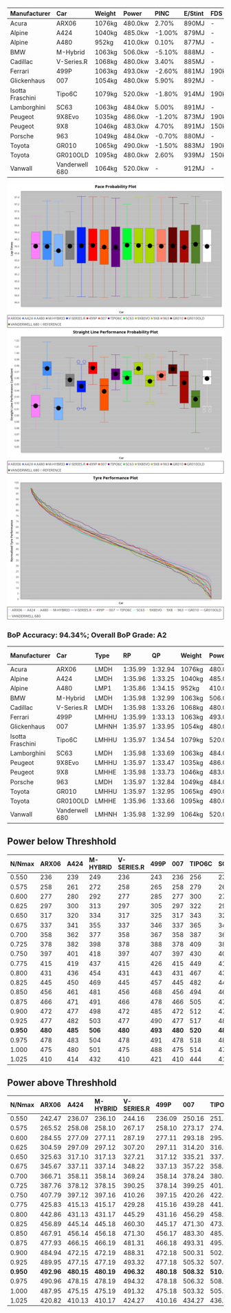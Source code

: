 | Manufacturer     | Car            | Weight | Power   | PINC    | E/Stint | FDS     |
|:-|:-|:-|:-|:-|:-|:-|
| Acura            | ARX06          | 1076kg | 480.0kw | 2.70%   | 890MJ   |    -    |
| Alpine           | A424           | 1040kg | 485.0kw | -1.00%  | 879MJ   |    -    |
| Alpine           | A480           | 952kg  | 410.0kw | 0.10%   | 877MJ   |    -    |
| BMW              | M-Hybrid       | 1063kg | 506.0kw | -5.10%  | 888MJ   |    -    |
| Cadillac         | V-Series.R     | 1068kg | 480.0kw | 3.40%   | 885MJ   |    -    |
| Ferrari          | 499P           | 1063kg | 493.0kw | -2.60%  | 881MJ   | 190kph  |
| Glickenhaus      | 007            | 1054kg | 480.0kw | 5.90%   | 892MJ   |    -    |
| Isotta Fraschini | Tipo6C         | 1079kg | 520.0kw | -1.80%  | 914MJ   | 190kph  |
| Lamborghini      | SC63           | 1063kg | 484.0kw | 5.00%   | 891MJ   |    -    |
| Peugeot          | 9X8Evo         | 1035kg | 486.0kw | -1.20%  | 873MJ   | 190kph  |
| Peugeot          | 9X8            | 1046kg | 483.0kw | 4.70%   | 891MJ   | 150kph  |
| Porsche          | 963            | 1049kg | 484.0kw | -0.70%  | 880MJ   |    -    |
| Toyota           | GR010          | 1065kg | 490.0kw | -1.50%  | 883MJ   | 190kph  |
| Toyota           | GR010OLD       | 1095kg | 480.0kw | 2.60%   | 939MJ   | 150kph  |
| Vanwall          | Vanderwell 680 | 1064kg | 520.0kw |    -    | 912MJ   |    -    |

![PACECHART](./IMG/AUTO.png)
![STRAIGHTLINEPERFORMANCECHART](./IMG/AUTO_sp.png)
![TYREPERFORMANCECHART](./IMG/AUTO_tw.png)

### BoP Accuracy: 94.34%; Overall BoP Grade: A2
| Manufacturer     | Car            | Type  | RP      | QP      | Weight | Power¹  | Threshhold | PINC    | Power²   | E/Stint | AVG Vmax  | FDS     | RDLC | L/Stint | BOP-Grade | Model Accuracy | Model Points | Match%  | SimDiff |
|:-|:-|:-|:-|:-|:-|:-|:-|:-|:-|:-|:-|:-|:-|:-|:-|:-|:-|:-|:-|
| Acura            | ARX06          | LMDH  | 1:35.99 | 1:32.94 | 1076kg | 480.0kw | 250.0kph   | 2.70%   | 493.00kw |  890MJ  | 290.24kph |    -    | 1.00 | 40      | +C1       | 100.00%        | 996          | 78.82%  | #       |
| Alpine           | A424           | LMDH  | 1:35.96 | 1:33.25 | 1040kg | 485.0kw | 250.0kph   | -1.00%  | 480.20kw |  879MJ  | 300.43kph |    -    | 1.02 | 40      | ~A1       | 100.00%        | 946          | 98.91%  | #       |
| Alpine           | A480           | LMP1  | 1:35.86 | 1:34.15 |  952kg | 410.0kw | 250.0kph   | 0.10%   | 410.40kw |  877MJ  | 288.52kph |    -    | 0.98 | 37      | ~A1       | 97.08%         | 1727         | 97.74%  | ±0.09s  |
| BMW              | M-Hybrid       | LMDH  | 1:35.98 | 1:32.99 | 1063kg | 506.0kw | 250.0kph   | -5.10%  | 480.20kw |  888MJ  | 296.89kph |    -    | 1.00 | 40      | -A2       | 100.00%        | 1998         | 91.74%  | #       |
| Cadillac         | V-Series.R     | LMDH  | 1:35.98 | 1:33.26 | 1068kg | 480.0kw | 250.0kph   | 3.40%   | 496.30kw |  885MJ  | 295.63kph |    -    | 1.00 | 40      | ~A1       | 98.11%         | 3991         | 95.24%  | ±1.53s  |
| Ferrari          | 499P           | LMHHU | 1:35.99 | 1:33.13 | 1063kg | 493.0kw | 250.0kph   | -2.60%  | 480.20kw |  881MJ  | 299.57kph | 190kph  | 1.02 | 40      | ~A1       | 98.72%         | 4180         | 99.82%  | ±1.13s  |
| Glickenhaus      | 007            | LMHNH | 1:35.97 | 1:33.95 | 1054kg | 480.0kw | 250.0kph   | 5.90%   | 508.30kw |  892MJ  | 296.30kph |    -    | 0.95 | 40      | ~A1       | 94.07%         | 2174         | 96.46%  | ±2.59s  |
| Isotta Fraschini | Tipo6C         | LMHHU | 1:35.97 | 1:34.54 | 1079kg | 520.0kw | 250.0kph   | -1.80%  | 510.60kw |  914MJ  | 300.58kph | 190kph  | 1.02 | 40      | +C1       | 97.73%         | 129          | 77.28%  | #       |
| Lamborghini      | SC63           | LMDH  | 1:35.98 | 1:33.69 | 1063kg | 484.0kw | 250.0kph   | 5.00%   | 508.20kw |  891MJ  | 299.26kph |    -    | 1.02 | 40      | ~A1       | 100.00%        | 784          | 97.73%  | #       |
| Peugeot          | 9X8Evo         | LMHHU | 1:35.97 | 1:33.47 | 1035kg | 486.0kw | 250.0kph   | -1.20%  | 480.20kw |  873MJ  | 300.70kph | 190kph  | 1.02 | 40      | ~A1       | 100.00%        | 636          | 99.62%  | #       |
| Peugeot          | 9X8            | LMHHE | 1:35.98 | 1:33.73 | 1046kg | 483.0kw | 250.0kph   | 4.70%   | 505.70kw |  891MJ  | 298.31kph | 150kph  | 1.02 | 40      | ~A1       | 99.28%         | 4250         | 99.08%  | ±0.71s  |
| Porsche          | 963            | LMDH  | 1:35.97 | 1:32.84 | 1049kg | 484.0kw | 250.0kph   | -0.70%  | 480.60kw |  880MJ  | 298.21kph |    -    | 1.01 | 40      | ~A1       | 99.91%         | 11713        | 100.00% | ±1.82s  |
| Toyota           | GR010          | LMHHU | 1:35.97 | 1:32.95 | 1065kg | 490.0kw | 250.0kph   | -1.50%  | 482.70kw |  883MJ  | 299.27kph | 190kph  | 1.02 | 40      | ~A1       | 99.90%         | 3123         | 100.00% | ±0.78s  |
| Toyota           | GR010OLD       | LMHHE | 1:35.96 | 1:33.66 | 1095kg | 480.0kw | 250.0kph   | 2.60%   | 492.50kw |  939MJ  | 295.06kph | 150kph  | 1.00 | 40      | +B2       | 100.00%        | 730          | 82.65%  | ±0.47s  |
| Vanwall          | Vanderwell 680 | LMHNH | 1:35.98 | 1:32.99 | 1064kg | 520.0kw | 0.0kph     |    -    | 520.00kw |  912MJ  | 295.61kph |    -    | 0.98 | 40      | ~A1       | 95.99%         | 527          | 100.00% | ±1.50s  |

## Power below Threshhold
| N/Nmax    | ARX06   | A424    | M-HYBRID | V-SERIES.R | 499P    | 007     | TIPO6C  | SC63    | 9X8EVO  | 9X8     | 963     | GR010   | GR010OLD | VANDERWELL 680 | ​     | RPM      | A480       |
|:-|:-|:-|:-|:-|:-|:-|:-|:-|:-|:-|:-|:-|:-|:-|:-|:-|:-|
|  0.550    |  236    |  239    |  249     |  236       |  243    |  236    |  256    |  238    |  239    |  238    |  238    |  241    |  236     |  256           |  ​    |   --     |  0.00      |
|  0.575    |  258    |  261    |  272     |  258       |  265    |  258    |  279    |  260    |  261    |  260    |  260    |  264    |  258     |  279           |  ​    |   --     |  0.00      |
|  0.600    |  277    |  280    |  292     |  277       |  285    |  277    |  300    |  279    |  281    |  279    |  279    |  283    |  277     |  300           |  ​    |   --     |  0.00      |
|  0.625    |  297    |  300    |  313     |  297       |  305    |  297    |  322    |  299    |  301    |  299    |  299    |  303    |  297     |  322           |  ​    |   --     |  0.00      |
|  0.650    |  317    |  320    |  334     |  317       |  325    |  317    |  343    |  320    |  321    |  319    |  320    |  324    |  317     |  343           |  ​    |   --     |  0.00      |
|  0.675    |  337    |  341    |  355     |  337       |  346    |  337    |  365    |  340    |  341    |  339    |  340    |  344    |  337     |  365           |  ​    |   --     |  0.00      |
|  0.700    |  358    |  362    |  377     |  358       |  367    |  358    |  387    |  361    |  362    |  360    |  361    |  365    |  358     |  387           |  ​    |   --     |  0.00      |
|  0.725    |  378    |  382    |  398     |  378       |  388    |  378    |  409    |  381    |  383    |  380    |  381    |  386    |  378     |  409           |  ​    |   --     |  0.00      |
|  0.750    |  397    |  401    |  418     |  397       |  407    |  397    |  430    |  400    |  402    |  399    |  400    |  405    |  397     |  430           |  ​    |   --     |  0.00      |
|  0.775    |  415    |  419    |  437     |  415       |  426    |  415    |  449    |  418    |  420    |  418    |  418    |  424    |  415     |  449           |  ​    |  5000    |  241.14    |
|  0.800    |  431    |  436    |  454     |  431       |  443    |  431    |  467    |  435    |  436    |  434    |  435    |  440    |  431     |  467           |  ​    |  5500    |  284.16    |
|  0.825    |  445    |  450    |  469     |  445       |  457    |  445    |  482    |  449    |  451    |  448    |  449    |  455    |  445     |  482           |  ​    |  6000    |  318.18    |
|  0.850    |  456    |  461    |  481     |  456       |  468    |  456    |  494    |  460    |  462    |  459    |  460    |  466    |  456     |  494           |  ​    |  6500    |  359.21    |
|  0.875    |  466    |  471    |  491     |  466       |  478    |  466    |  505    |  470    |  472    |  469    |  470    |  476    |  466     |  505           |  ​    |  7000    |  401.23    |
|  0.900    |  472    |  477    |  498     |  472       |  485    |  472    |  512    |  476    |  478    |  475    |  476    |  482    |  472     |  512           |  ​    |  7500    |  411.24    |
|  0.925    |  477    |  482    |  503     |  477       |  490    |  477    |  517    |  481    |  483    |  480    |  481    |  487    |  477     |  517           |  ​    |  8000    |  407.23    |
| **0.950** | **480** | **485** | **506**  | **480**    | **493** | **480** | **520** | **484** | **486** | **483** | **484** | **490** | **480**  | **520**        | **​** | **8500** | **410.23** |
|  0.975    |  478    |  483    |  504     |  478       |  491    |  478    |  518    |  482    |  484    |  481    |  482    |  488    |  478     |  518           |  ​    |  9000    |  205.12    |
|  1.000    |  475    |  480    |  501     |  475       |  488    |  475    |  514    |  479    |  481    |  478    |  479    |  485    |  475     |  514           |  ​    |   --     |  0.00      |
|  1.025    |  410    |  414    |  432     |  410       |  421    |  410    |  444    |  413    |  415    |  413    |  413    |  419    |  410     |  444           |  ​    |   --     |  0.00      |

## Power above Threshhold
| N/Nmax    | ARX06      | A424       | M-HYBRID   | V-SERIES.R | 499P       | 007        | TIPO6C     | SC63       | 9X8EVO     | 9X8        | 963        | GR010      | GR010OLD   | VANDERWELL 680 | ​     | RPM      | A480       |
|:-|:-|:-|:-|:-|:-|:-|:-|:-|:-|:-|:-|:-|:-|:-|:-|:-|:-|
|  0.550    |  242.47    |  236.07    |  236.10    |  244.16    |  236.09    |  250.16    |  251.31    |  250.10    |  236.08    |  249.35    |  236.30    |  237.32    |  242.24    |  256           |  ​    |   --     |  0.00      |
|  0.575    |  265.52    |  258.08    |  258.10    |  267.17    |  258.10    |  273.17    |  274.34    |  273.11    |  258.09    |  272.38    |  258.33    |  259.35    |  265.26    |  279           |  ​    |   --     |  0.00      |
|  0.600    |  284.55    |  277.09    |  277.11    |  287.19    |  277.11    |  293.18    |  295.37    |  293.12    |  277.10    |  292.41    |  277.35    |  278.37    |  284.28    |  300           |  ​    |   --     |  0.00      |
|  0.625    |  304.59    |  297.09    |  297.12    |  307.20    |  297.11    |  314.20    |  316.40    |  314.12    |  297.10    |  312.43    |  297.38    |  298.40    |  304.30    |  322           |  ​    |   --     |  0.00      |
|  0.650    |  325.63    |  317.10    |  317.13    |  327.21    |  317.12    |  335.21    |  337.42    |  335.13    |  317.11    |  333.46    |  317.40    |  318.43    |  325.32    |  343           |  ​    |   --     |  0.00      |
|  0.675    |  345.67    |  337.11    |  337.14    |  348.22    |  337.13    |  357.22    |  358.45    |  357.14    |  337.12    |  355.49    |  337.43    |  338.46    |  345.34    |  365           |  ​    |   --     |  0.00      |
|  0.700    |  366.71    |  358.11    |  358.14    |  369.24    |  358.14    |  378.24    |  380.48    |  378.15    |  358.13    |  376.52    |  358.46    |  359.48    |  366.36    |  387           |  ​    |   --     |  0.00      |
|  0.725    |  387.76    |  378.12    |  378.15    |  390.25    |  378.14    |  399.25    |  401.50    |  399.16    |  378.13    |  397.55    |  378.48    |  380.51    |  387.38    |  409           |  ​    |   --     |  0.00      |
|  0.750    |  407.79    |  397.12    |  397.16    |  410.26    |  397.15    |  420.26    |  422.53    |  420.17    |  397.14    |  417.58    |  397.51    |  399.54    |  407.40    |  430           |  ​    |   --     |  0.00      |
|  0.775    |  425.83    |  415.13    |  415.17    |  429.28    |  415.16    |  439.28    |  441.55    |  439.17    |  415.15    |  436.61    |  415.53    |  417.56    |  425.41    |  449           |  ​    |  5000    |  241.14    |
|  0.800    |  442.86    |  431.13    |  431.17    |  445.29    |  431.16    |  456.29    |  458.57    |  456.18    |  431.15    |  454.63    |  431.55    |  433.58    |  442.43    |  467           |  ​    |  5500    |  284.16    |
|  0.825    |  456.89    |  445.14    |  445.18    |  460.30    |  445.17    |  471.30    |  473.59    |  471.19    |  445.16    |  469.65    |  445.57    |  447.60    |  456.44    |  482           |  ​    |  6000    |  318.18    |
|  0.850    |  467.91    |  456.14    |  456.18    |  471.30    |  456.17    |  483.30    |  485.61    |  483.19    |  456.16    |  480.67    |  456.58    |  458.62    |  467.46    |  494           |  ​    |  6500    |  359.21    |
|  0.875    |  477.93    |  466.15    |  466.19    |  481.31    |  466.18    |  493.31    |  495.62    |  493.19    |  466.16    |  490.68    |  466.59    |  468.63    |  477.47    |  505           |  ​    |  7000    |  401.23    |
|  0.900    |  484.94    |  472.15    |  472.19    |  488.31    |  472.18    |  500.31    |  502.63    |  500.20    |  472.17    |  497.69    |  472.60    |  474.64    |  484.47    |  512           |  ​    |  7500    |  411.24    |
|  0.925    |  489.95    |  477.15    |  477.19    |  493.32    |  477.18    |  505.32    |  507.64    |  505.20    |  477.17    |  502.70    |  477.61    |  479.65    |  489.48    |  517           |  ​    |  8000    |  407.23    |
| **0.950** | **492.96** | **480.15** | **480.19** | **496.32** | **480.18** | **508.32** | **510.64** | **508.20** | **480.17** | **505.70** | **480.61** | **482.65** | **492.48** | **520**        | **​** | **8500** | **410.23** |
|  0.975    |  490.96    |  478.15    |  478.19    |  494.32    |  478.18    |  506.32    |  508.64    |  506.20    |  478.17    |  503.70    |  478.61    |  480.65    |  490.48    |  518           |  ​    |  9000    |  205.12    |
|  1.000    |  487.95    |  475.15    |  475.19    |  491.32    |  475.18    |  503.32    |  505.63    |  503.20    |  475.17    |  500.69    |  475.61    |  477.64    |  487.48    |  514           |  ​    |   --     |  0.00      |
|  1.025    |  420.82    |  410.13    |  410.17    |  424.27    |  410.16    |  434.27    |  436.55    |  434.17    |  410.14    |  431.60    |  410.52    |  412.56    |  420.41    |  444           |  ​    |   --     |  0.00      |
